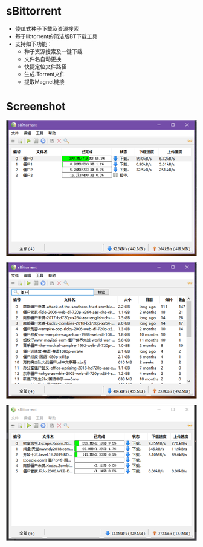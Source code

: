 # sBittorrent

* 傻瓜式种子下载及资源搜索
* 基于libtorrent的简洁版BT下载工具
* 支持如下功能：
  * 种子资源搜索及一键下载
  * 文件名自动更换
  * 快捷定位文件路径
  * 生成.Torrent文件
  * 提取Magnet链接
  
# Screenshot

![](https://github.com/ZhouHanyu18/sBittorrent/blob/dev/media/readme/Windows.png)

![](https://github.com/ZhouHanyu18/sBittorrent/blob/dev/media/readme/js.png)

![](https://github.com/ZhouHanyu18/sBittorrent/blob/dev/media/readme/download.png)


